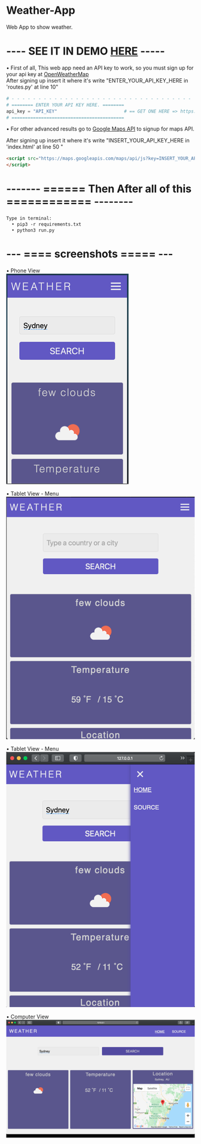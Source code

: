 # Weather-App
Web App to show weather.

# ---- SEE IT IN DEMO <a href="http://titomuto.pythonanywhere.com/home" target="_blank">HERE</a> ----- #

• First of all, This web app need an API key to work, so you must sign up for your api key at <a href="https://home.openweathermap.org/users/sign_up">OpenWeatherMap</a><br>
After signing up insert it where it's write "ENTER_YOUR_API_KEY_HERE in 'routes.py' at line 10"
```python
# - - - - - - - - - - - - - - - - - - - - - - - - - - - - - - - - - -
# ======== ENTER YOUR API KEY HERE. ========
api_key = "API_KEY"                         # == GET ONE HERE => https://home.openweathermap.org/users/sign_up
# ==========================================
```
• For other advanced results go to <a href="https://developers.google.com/maps">Google Maps API</a> to signup for maps API.

<!-- ==================== here => https://developers.google.com/maps ======================== -->
After signing up insert it where it's write "INSERT_YOUR_API_KEY_HERE in 'index.html' at line 50 "
```HTML
<script src="https://maps.googleapis.com/maps/api/js?key=INSERT_YOUR_API_KEY_HERE&callback=initMap&libraries=&v=weekly" async>
</script>
```

# ------- ====== Then After all of this ============ -------- #

```
Type in terminal:
  • pip3 -r requirements.txt
  • python3 run.py
```
  


# --- ==== screenshots ===== --- #
• Phone View
<br>
<img src="https://github.com/r-e-d-ant/Weather-App/blob/main/weather_app/static/imgs/max320px.png?raw=true"/>
<br>

• Tablet View - Menu
<br>
<img src="https://github.com/r-e-d-ant/Weather-App/blob/main/weather_app/static/imgs/min768menupx.png?raw=true"/>
<br>

• Tablet View - Menu
<br>
<img src="https://github.com/r-e-d-ant/Weather-App/blob/main/weather_app/static/imgs/min768px.png?raw=true"/>
<br>

• Computer View
<br>
<img src="https://github.com/r-e-d-ant/Weather-App/blob/main/weather_app/static/imgs/min1024px.png?raw=true"/>
<br>
